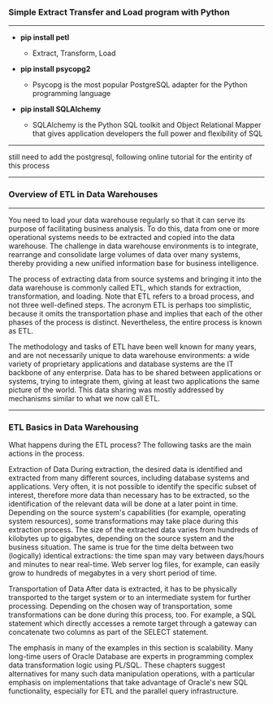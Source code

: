 ### Simple Extract Transfer and Load program with Python

---

* **pip install petl**

  * Extract, Transform, Load

* **pip install psycopg2**

  * Psycopg is the most popular PostgreSQL adapter for the Python programming language

* **pip install SQLAlchemy**

    * SQLAlchemy is the Python SQL toolkit and Object Relational Mapper that gives application developers the full power and flexibility of SQL

---

still need to add the postgresql, following online tutorial for the entirity of this process


---

### Overview of ETL in Data Warehouses
---

You need to load your data warehouse regularly so that it can serve its purpose of facilitating business analysis. To do this, data from one or more operational systems needs to be extracted and copied into the data warehouse. The challenge in data warehouse environments is to integrate, rearrange and consolidate large volumes of data over many systems, thereby providing a new unified information base for business intelligence.

The process of extracting data from source systems and bringing it into the data warehouse is commonly called ETL, which stands for extraction, transformation, and loading. Note that ETL refers to a broad process, and not three well-defined steps. The acronym ETL is perhaps too simplistic, because it omits the transportation phase and implies that each of the other phases of the process is distinct. Nevertheless, the entire process is known as ETL.

The methodology and tasks of ETL have been well known for many years, and are not necessarily unique to data warehouse environments: a wide variety of proprietary applications and database systems are the IT backbone of any enterprise. Data has to be shared between applications or systems, trying to integrate them, giving at least two applications the same picture of the world. This data sharing was mostly addressed by mechanisms similar to what we now call ETL.

---

### ETL Basics in Data Warehousing
What happens during the ETL process? The following tasks are the main actions in the process.

Extraction of Data
During extraction, the desired data is identified and extracted from many different sources, including database systems and applications. Very often, it is not possible to identify the specific subset of interest, therefore more data than necessary has to be extracted, so the identification of the relevant data will be done at a later point in time. Depending on the source system's capabilities (for example, operating system resources), some transformations may take place during this extraction process. The size of the extracted data varies from hundreds of kilobytes up to gigabytes, depending on the source system and the business situation. The same is true for the time delta between two (logically) identical extractions: the time span may vary between days/hours and minutes to near real-time. Web server log files, for example, can easily grow to hundreds of megabytes in a very short period of time.

Transportation of Data
After data is extracted, it has to be physically transported to the target system or to an intermediate system for further processing. Depending on the chosen way of transportation, some transformations can be done during this process, too. For example, a SQL statement which directly accesses a remote target through a gateway can concatenate two columns as part of the SELECT statement.

The emphasis in many of the examples in this section is scalability. Many long-time users of Oracle Database are experts in programming complex data transformation logic using PL/SQL. These chapters suggest alternatives for many such data manipulation operations, with a particular emphasis on implementations that take advantage of Oracle's new SQL functionality, especially for ETL and the parallel query infrastructure.
